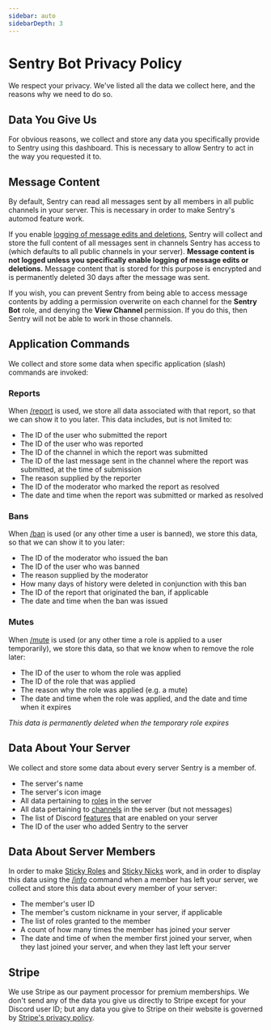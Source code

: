 ```yaml
---
sidebar: auto
sidebarDepth: 3
---
```


# Sentry Bot Privacy Policy

We respect your privacy. We've listed all the data we collect here, and the reasons why we need to do so.

## Data You Give Us

For obvious reasons, we collect and store any data you specifically provide to Sentry using this dashboard. This is
necessary to allow Sentry to act in the way you requested it to.

## Message Content

By default, Sentry can read all messages sent by all members in all public channels in your server. This is necessary in
order to make Sentry's automod feature work.

If you enable [logging of message edits and deletions](./settings.md#message-logging), Sentry will collect and store the
full content of all messages sent in channels Sentry has access to (which defaults to all public channels in your
server). **Message content is not logged unless you specifically enable logging of message edits or deletions.**
Message content that is stored for this purpose is encrypted and is permanently deleted 30 days after the message was
sent.

If you wish, you can prevent Sentry from being able to access message contents by adding a permission overwrite on each
channel for the **Sentry Bot** role, and denying the **View Channel** permission. If you do this, then Sentry will not
be able to work in those channels.

## Application Commands

We collect and store some data when specific application (slash) commands are invoked:

### Reports

When [/report](./commands.md#report) is used, we store all data associated with that report, so that we can show it to
you later. This data includes, but is not limited to:

- The ID of the user who submitted the report
- The ID of the user who was reported
- The ID of the channel in which the report was submitted
- The ID of the last message sent in the channel where the report was submitted, at the time of submission
- The reason supplied by the reporter
- The ID of the moderator who marked the report as resolved
- The date and time when the report was submitted or marked as resolved

### Bans
When [/ban](./commands.md#ban) is used (or any other time a user is banned), we store this data, so that we can show it
to you later:

- The ID of the moderator who issued the ban
- The ID of the user who was banned
- The reason supplied by the moderator
- How many days of history were deleted in conjunction with this ban
- The ID of the report that originated the ban, if applicable
- The date and time when the ban was issued

### Mutes

When [/mute](./commands.md#mute) is used (or any other time a role is applied to a user temporarily), we store this data,
so that we know when to remove the role later:

- The ID of the user to whom the role was applied
- The ID of the role that was applied
- The reason why the role was applied (e.g. a mute)
- The date and time when the role was applied, and the date and time when it expires

*This data is permanently deleted when the temporary role expires*

## Data About Your Server

We collect and store some data about every server Sentry is a member of.

- The server's name
- The server's icon image
- All data pertaining to [roles](https://discord.com/developers/docs/topics/permissions#role-object) in the server
- All data pertaining to [channels](https://discord.com/developers/docs/resources/channel#channel-object) in the
  server (but not messages)
- The list of Discord [features](https://discord.com/developers/docs/resources/guild#guild-object-guild-features) that
  are enabled on your server
- The ID of the user who added Sentry to the server

## Data About Server Members

In order to make [Sticky Roles](./settings.md#sticky-roles) and [Sticky Nicks](./settings.md#sticky-nicks) work, and in
order to display this data using the [/info](./commands.md#info) command when a member has left your server, we collect
and store this data about every member of your server:

- The member's user ID
- The member's custom nickname in your server, if applicable
- The list of roles granted to the member
- A count of how many times the member has joined your server
- The date and time of when the member first joined your server, when they last joined your server, and when they last
  left your server

## Stripe

We use Stripe as our payment processor for premium memberships. We don't send any of the data you give us directly to
Stripe except for your Discord user ID; but any data you give to Stripe on their website is governed by
[Stripe's privacy policy](https://stripe.com/privacy).
